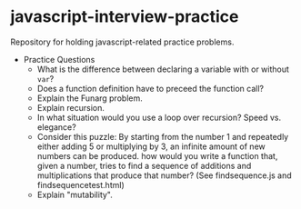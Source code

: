 # javascript-interview-practice
Repository for holding javascript-related practice problems.

- Practice Questions
  - What is the difference between declaring a variable with or without `var`?
  - Does a function definition have to preceed the function call?
  - Explain the Funarg problem.
  - Explain recursion.
  - In what situation would you use a loop over recursion? Speed vs. elegance?
  - Consider this puzzle: By starting from the number 1 and repeatedly either adding 5 or multiplying by 3, an infinite amount of new numbers can be produced. how would you write a function that, given a number, tries to find a sequence of additions and multiplications that produce that number? (See findsequence.js and findsequencetest.html)
  - Explain "mutability".